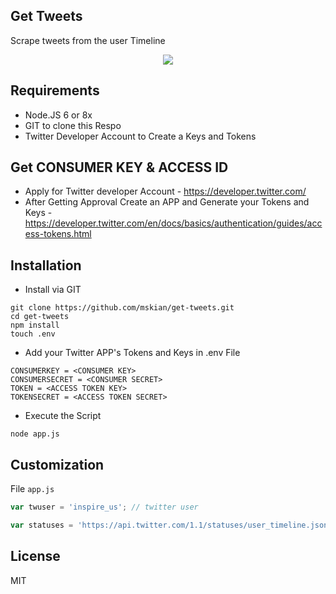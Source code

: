 ## Get Tweets

<p>Scrape tweets from the user Timeline</p>

<p align="center">
<img src="https://raw.githubusercontent.com/mskian/get-tweets/master/screenshot.gif">
</p>

## Requirements

- Node.JS 6 or 8x
- GIT to clone this Respo
- Twitter Developer Account to Create a Keys and Tokens

## Get CONSUMER KEY & ACCESS ID

- Apply for Twitter developer Account - https://developer.twitter.com/
- After Getting Approval Create an APP and Generate your Tokens and Keys - https://developer.twitter.com/en/docs/basics/authentication/guides/access-tokens.html

## Installation

- Install via GIT

```
git clone https://github.com/mskian/get-tweets.git
cd get-tweets
npm install
touch .env
```

- Add your Twitter APP's Tokens and Keys in .env File

```
CONSUMERKEY = <CONSUMER KEY>
CONSUMERSECRET = <CONSUMER SECRET>
TOKEN = <ACCESS TOKEN KEY>
TOKENSECRET = <ACCESS TOKEN SECRET>
```

- Execute the Script

```
node app.js
```

## Customization

File `app.js`

```javascript
var twuser = 'inspire_us'; // twitter user

var statuses = 'https://api.twitter.com/1.1/statuses/user_timeline.json?count=10'; // count - list the no of tweets you want to Display
```

## License

MIT
